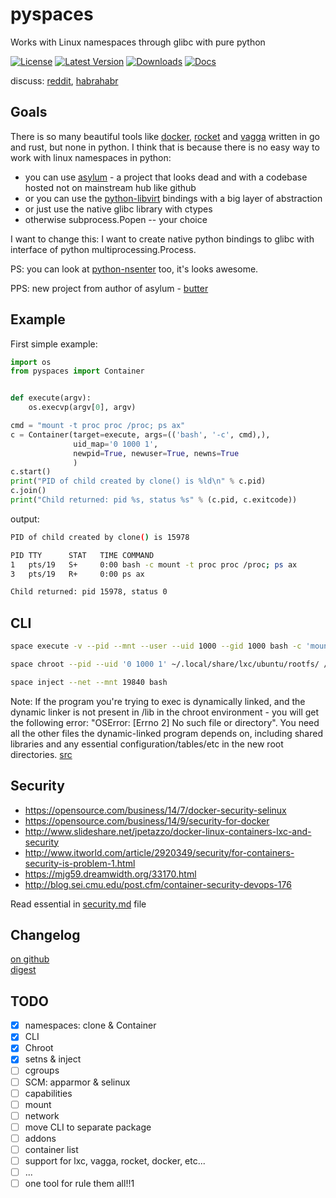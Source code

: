 # pyspaces
Works with Linux namespaces through glibc with pure python

[![License](https://pypip.in/license/pyspaces/badge.svg)](https://pypi.python.org/pypi/pyspaces/)
[![Latest Version](https://pypip.in/version/pyspaces/badge.svg)](https://pypi.python.org/pypi/pyspaces/)
[![Downloads](https://pypip.in/download/pyspaces/badge.svg)](https://pypi.python.org/pypi/pyspaces/)
[![Docs](https://readthedocs.org/projects/pyspaces/badge/)](https://pyspaces.readthedocs.org/en/latest/)

discuss: [reddit](https://www.reddit.com/r/Python/comments/33z84l/linux_namespaces_througth_glibc_with_pure_python/), [habrahabr](http://habrahabr.ru/company/wargaming/blog/256647/)

## Goals

There is so many beautiful tools like [docker](https://github.com/docker/docker), [rocket](https://github.com/coreos/rkt) and [vagga](https://github.com/tailhook/vagga) written in go and rust, but none in python.
I think that is because there is no easy way to work with linux namespaces in python:

* you can use [asylum](https://pypi.python.org/pypi/asylum/0.4.1) - a project that looks dead and with a codebase hosted not on mainstream hub like github
* or you can use the [python-libvirt](https://pypi.python.org/pypi/libvirt-python/1.2.13) bindings with a big layer of abstraction
* or just use the native glibc library with ctypes
* otherwise subprocess.Popen -- your choice

I want to change this: I want to create native python bindings to glibc with interface of python multiprocessing.Process.

PS: you can look at [python-nsenter](https://github.com/zalando/python-nsenter) too, it's looks awesome.

PPS: new project from author of asylum - [butter](https://pypi.python.org/pypi/butter/0.10)

## Example

First simple example:
```python
import os
from pyspaces import Container


def execute(argv):
    os.execvp(argv[0], argv)

cmd = "mount -t proc proc /proc; ps ax"
c = Container(target=execute, args=(('bash', '-c', cmd),),
              uid_map='0 1000 1',
              newpid=True, newuser=True, newns=True
              )
c.start()
print("PID of child created by clone() is %ld\n" % c.pid)
c.join()
print("Child returned: pid %s, status %s" % (c.pid, c.exitcode))
```
output:
```bash
PID of child created by clone() is 15978

PID TTY      STAT   TIME COMMAND
1   pts/19   S+     0:00 bash -c mount -t proc proc /proc; ps ax
3   pts/19   R+     0:00 ps ax

Child returned: pid 15978, status 0
```

## CLI

```bash
space execute -v --pid --mnt --user --uid 1000 --gid 1000 bash -c 'mount -t proc /proc; ps ax'
```

```bash
space chroot --pid --uid '0 1000 1' ~/.local/share/lxc/ubuntu/rootfs/ /bin/ls /home/
```

```bash
space inject --net --mnt 19840 bash
```

Note: If the program you're trying to exec is dynamically linked, and the dynamic linker is not present in /lib in the chroot environment - you will get the following error: "OSError: [Errno 2] No such file or directory". You need all the other files the dynamic-linked program depends on, including shared libraries and any essential configuration/tables/etc in the new root directories. [src](http://www.ciiycode.com/0JiJzPgggqPg/why-doesnt-exec-work-after-chroot)

## Security

- https://opensource.com/business/14/7/docker-security-selinux
- https://opensource.com/business/14/9/security-for-docker
- http://www.slideshare.net/jpetazzo/docker-linux-containers-lxc-and-security
- http://www.itworld.com/article/2920349/security/for-containers-security-is-problem-1.html
- https://mjg59.dreamwidth.org/33170.html
- http://blog.sei.cmu.edu/post.cfm/container-security-devops-176

Read essential in [security.md](https://github.com/Friz-zy/pyspaces/blob/master/security.md) file

## Changelog
[on github](https://github.com/Friz-zy/pyspaces/blob/master/CHANGELOG.md)  
[digest](https://allmychanges.com/p/python/pyspaces/)  

## TODO

- [x] namespaces: clone & Container
- [x] CLI
- [x] Chroot
- [x] setns & inject
- [ ] cgroups
- [ ] SCM: apparmor & selinux
- [ ] capabilities
- [ ] mount
- [ ] network
- [ ] move CLI to separate package
- [ ] addons
- [ ] container list
- [ ] support for lxc, vagga, rocket, docker, etc...
- [ ] ...
- [ ] one tool for rule them all!!1
